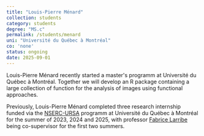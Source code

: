 ```yaml
---
title: "Louis-Pierre Ménard"
collection: students
category: students
degree: "MS.c"
permalink: /students/menard
uni: "Université du Québec à Montréal"
co: 'none'
status: ongoing 
date: 2025-09-01
---
```


Louis-Pierre Ménard recently started a master's programm at Université du Québec à Montréal. Together we will develop an R package containing a large collection of function for the analysis of images using functional approaches.

Previously, Louis-Pierre Ménard completed three research internship funded via the [NSERC-URSA](https://www.nserc-crsng.gc.ca/students-etudiants/ug-pc/usra-brpc_eng.asp) programm at Université du Québec à Montréal for the summer of 2023, 2024 and 2025, with professor [Fabrice Larribe](http://fabricelarribe.uqam.ca/) being co-supervisor for the first two summers.

